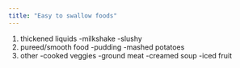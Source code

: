 ```yaml
---
title: "Easy to swallow foods"
---
```

1) thickened liquids
-milkshake 
-slushy
2) pureed/smooth food
-pudding 
-mashed potatoes
3) other
-cooked veggies
-ground meat
-creamed soup
-iced fruit

